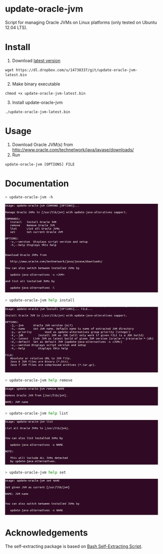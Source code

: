 update-oracle-jvm
=================

Script for managing Oracle JVMs on Linux platforms (only tested on Ubuntu 12.04 LTS).

Install
=======

1. Download [latest version](https://dl.dropbox.com/u/14738337/git/update-oracle-jvm-latest.bin)
```
wget https://dl.dropbox.com/u/14738337/git/update-oracle-jvm-latest.bin
```
2. Make binary executable
```
chmod +x update-oracle-jvm-latest.bin
```
3. Install update-oracle-jvm
```
./update-oracle-jvm-latest.bin
```

Usage
=====

1. Download Oracle JVM(s) from http://www.oracle.com/technetwork/java/javase/downloads/
2. Run 
```
update-oracle-jvm [OPTIONS] FILE
```

Documentation
=============

```bash
> update-oracle-jvm -h
```

![update-oracle-jvm-help](https://github.com/kengu/update-oracle-jvm/blob/master/docs/help.png?raw=true)

```bash
> update-oracle-jvm help install
```

![update-oracle-jvm-help](https://github.com/kengu/update-oracle-jvm/blob/master/docs/install.png?raw=true)

```bash
> update-oracle-jvm help remove
```

![update-oracle-jvm-help](https://github.com/kengu/update-oracle-jvm/blob/master/docs/remove.png?raw=true)

```bash
> update-oracle-jvm help list
```

![update-oracle-jvm-help](https://github.com/kengu/update-oracle-jvm/blob/master/docs/list.png?raw=true)

```bash
> update-oracle-jvm help set
```

![update-oracle-jvm-help](https://github.com/kengu/update-oracle-jvm/blob/master/docs/set.png?raw=true)

Acknowledgements
================

The self-extracting package is based on [Bash Self-Extracting Script](http://www.linuxjournal.com/node/1005818).
